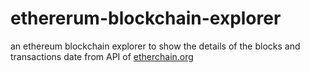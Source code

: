 # ethererum-blockchain-explorer
an ethereum blockchain explorer to show the details of the blocks and transactions date from API of [etherchain.org](etherchain.org)
